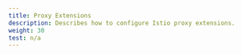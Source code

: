 ```yaml
---
title: Proxy Extensions
description: Describes how to configure Istio proxy extensions.
weight: 30
test: n/a
---
```

